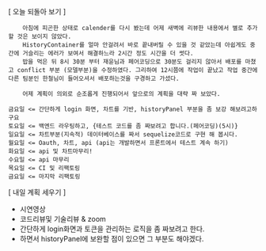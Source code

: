 [ 오늘 되돌아 보기 ]

```
    아침에 피곤한 상태로 calender를 다시 봤는데 어제 새벽에 리뷰한 내용에서 별로 추가할 것은 보이지 않았다.
    HistoryContainer를 얼마 안걸려서 바로 끝내버릴 수 있을 것 같았는데 아쉽게도 중간에 거슬리는 에러가 보여서 해결하느라 2시간 정도 시간을 더 썻다.
    밥을 먹은 뒤 8시 30분 부터 재윤님과 페어코딩으로 30분도 걸리지 않아서 배포를 마쳤고 conflict 부분 (모델부분)을 수정하였다. 그리하여 12시쯤에 작업이 끝났고 작업 중간에 다른 팀분인 한철님이 들어오셔서 배포하는것을 구경하고 가셨다.

    어제 계획이 의외로 순조롭게 진행되어서 앞으로의 계획을 대략 짜 보았다.

```

```
금요일 <= 간단하게 login 화면, 차트를 기반, historyPanel 부분을 좀 보강 해보려고하구요
토요일 <= 백엔드 라우팅하고, {테스트 코드를 좀 짜보려고 합니다.(페어코딩)(5시)}
일요일 <= 차트부분(지속적) 데이터베이스를 짜서 sequelize코드로 구현 해 봅시다.
월요일 <= Oauth, 차트, api (api는 개발하면서 프론트에서 테스트 계속 하기)
화요일 <= api 및 차트마무리!
수요일 <= api 마무리
목요일 <= CI 및 리팩토링
금요일 <= 마지막 리팩토링

```

[ 내일 계획 세우기 ]

- 시연영상
- 코드리뷰및 기술리뷰 & zoom
- 간단하게 login화면과 토큰을 관리하는 로직을 좀 짜보려고 한다.
- 하면서 historyPanel에 보완할 점이 있으면 그 부분도 해야겠다.
